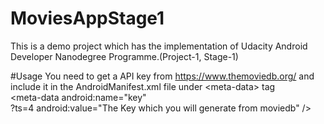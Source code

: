 # MoviesAppStage1
  This is a demo project which has the implementation of Udacity Android Developer Nanodegree Programme.(Project-1, Stage-1)
  
#Usage
  You need to get a API key from https://www.themoviedb.org/ and include it in the AndroidManifest.xml file under \<meta-data\> tag <br />
   \<meta-data
            android:name="key" <br />
           ?ts=4 android:value="The Key which you will generate from moviedb" />
           
           
           
